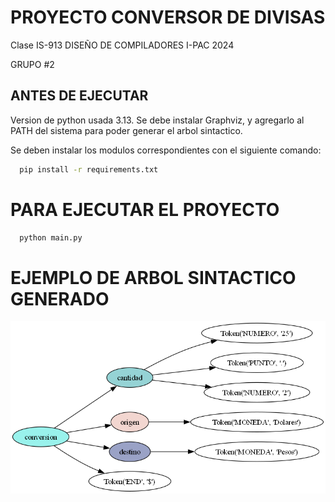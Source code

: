 
# PROYECTO CONVERSOR DE DIVISAS

Clase IS-913 DISEÑO DE COMPILADORES I-PAC 2024

GRUPO #2

## ANTES DE EJECUTAR

Version de python usada 3.13.
Se debe instalar Graphviz, y agregarlo al PATH del sistema para poder generar el arbol sintactico.

Se deben instalar los modulos correspondientes con el siguiente comando:

```bash
  pip install -r requirements.txt
```

# PARA EJECUTAR EL PROYECTO

```bash
  python main.py
```

# EJEMPLO DE ARBOL SINTACTICO GENERADO
![Ejemplo Imagen](assets/tree.png)